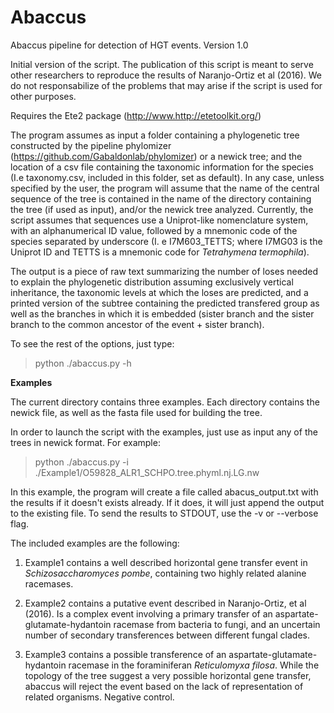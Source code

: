 # Abaccus
Abaccus pipeline for detection of HGT events. Version 1.0

Initial version of the script. The publication of this script is meant to serve other researchers to reproduce the results of Naranjo-Ortiz et al (2016). We do not responsabilize of the problems that may arise if the script is used for other purposes.

Requires the Ete2 package (http://www.http://etetoolkit.org/)

The program assumes as input a folder containing a phylogenetic tree constructed by the pipeline phylomizer (https://github.com/Gabaldonlab/phylomizer) or a newick tree; and the location of a csv file containing the taxonomic information for the species (I.e taxonomy.csv, included in this folder, set as default). In any case, unless specified by the user, the program will assume that the name of the central sequence of the tree is contained in the name of the directory containing the tree (if used as input), and/or the newick tree analyzed. Currently, the script assumes that sequences use a Uniprot-like nomenclature system, with an alphanumerical ID value, followed by a mnemonic code of the species separated by underscore (I. e I7M603_TETTS; where I7MG03 is the Uniprot ID and TETTS is a mnemonic code for *Tetrahymena termophila*).

The output is a piece of raw text summarizing the number of loses needed to explain the phylogenetic distribution assuming exclusively vertical inheritance, the taxonomic levels at which the loses are predicted, and a printed version of the subtree containing the predicted transfered group as well as the branches in which it is embedded (sister branch and the sister branch to the common ancestor of the event + sister branch).

To see the rest of the options, just type:
> python ./abaccus.py -h





**Examples**

The current directory contains three examples. Each directory contains the newick file, as well as the fasta file used for building the tree.

In order to launch the script with the examples, just use as input any of the trees in newick format. For example:
> python ./abaccus.py -i ./Example1/O59828_ALR1_SCHPO.tree.phyml.nj.LG.nw

In this example, the program will create a file called abacus_output.txt with the results if it doesn't exists already. If it does, it will just append the output to the existing file. To send the results to STDOUT, use the -v or --verbose flag.

The included examples are the following:
  
  1) Example1 contains a well described horizontal gene transfer event in *Schizosaccharomyces pombe*, containing two highly related alanine racemases.
  
  2) Example2 contains a putative event described in Naranjo-Ortiz, et al (2016). Is a complex event involving a primary transfer of an aspartate-glutamate-hydantoin racemase from bacteria to fungi, and an uncertain number of secondary transferences between different fungal clades.
  
  3) Example3 contains a possible transference of an aspartate-glutamate-hydantoin racemase in the foraminiferan *Reticulomyxa 
  filosa*. While the topology of the tree suggest a very possible horizontal gene transfer, abaccus will reject the event based on the lack of representation of related organisms. Negative control.
